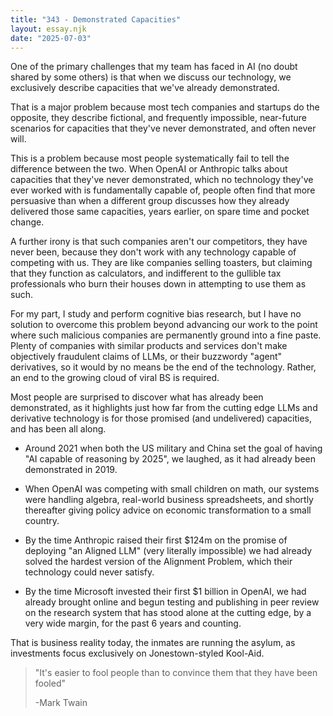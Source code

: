 ```yaml
---
title: "343 - Demonstrated Capacities"
layout: essay.njk
date: "2025-07-03"
---
```


One of the primary challenges that my team has faced in AI (no doubt shared by some others) is that when we discuss our technology, we exclusively describe capacities that we've already demonstrated.

That is a major problem because most tech companies and startups do the opposite, they describe fictional, and frequently impossible, near-future scenarios for capacities that they've never demonstrated, and often never will.

This is a problem because most people systematically fail to tell the difference between the two. When OpenAI or Anthropic talks about capacities that they've never demonstrated, which no technology they've ever worked with is fundamentally capable of, people often find that more persuasive than when a different group discusses how they already delivered those same capacities, years earlier, on spare time and pocket change.

A further irony is that such companies aren't our competitors, they have never been, because they don't work with any technology capable of competing with us. They are like companies selling toasters, but claiming that they function as calculators, and indifferent to the gullible tax professionals who burn their houses down in attempting to use them as such.

For my part, I study and perform cognitive bias research, but I have no solution to overcome this problem beyond advancing our work to the point where such malicious companies are permanently ground into a fine paste. Plenty of companies with similar products and services don't make objectively fraudulent claims of LLMs, or their buzzwordy "agent" derivatives, so it would by no means be the end of the technology. Rather, an end to the growing cloud of viral BS is required.

Most people are surprised to discover what has already been demonstrated, as it highlights just how far from the cutting edge LLMs and derivative technology is for those promised (and undelivered) capacities, and has been all along.

- Around 2021 when both the US military and China set the goal of having "AI capable of reasoning by 2025", we laughed, as it had already been demonstrated in 2019.

- When OpenAI was competing with small children on math, our systems were handling algebra, real-world business spreadsheets, and shortly thereafter giving policy advice on economic transformation to a small country.

- By the time Anthropic raised their first $124m on the promise of deploying "an Aligned LLM" (very literally impossible) we had already solved the hardest version of the Alignment Problem, which their technology could never satisfy.

- By the time Microsoft invested their first $1 billion in OpenAI, we had already brought online and begun testing and publishing in peer review on the research system that has stood alone at the cutting edge, by a very wide margin, for the past 6 years and counting.

That is business reality today, the inmates are running the asylum, as investments focus exclusively on Jonestown-styled Kool-Aid.

> "It's easier to fool people than to convince them that they have been fooled" 
> 
> -Mark Twain